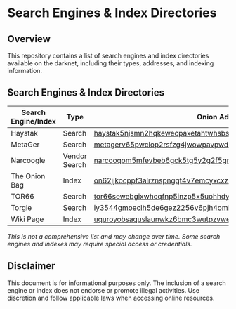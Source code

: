 # Search Engines & Index Directories

## Overview
This repository contains a list of search engines and index directories available on the darknet, including their types, addresses, and indexing information.

## Search Engines & Index Directories

| Search Engine/Index | Type | Onion Address | Onions Indexed | Submissions Open | Filtered |
|---------------------|------|--------------|----------------|------------------|----------|
| Haystak | Search | [haystak5njsmn2hqkewecpaxetahtwhsbsa64jom2k22z5afxhnpxfid.onion](http://haystak5njsmn2hqkewecpaxetahtwhsbsa64jom2k22z5afxhnpxfid.onion/) | 260,000 | Yes | Yes |
| MetaGer | Search | [metagerv65pwclop2rsfzg4jwowpavpwd6grhhlvdgsswvo6ii4akgyd.onion](http://metagerv65pwclop2rsfzg4jwowpavpwd6grhhlvdgsswvo6ii4akgyd.onion/) | Unknown | No | Yes |
| Narcoogle | Vendor Search | [narcooqom5mfevbeb6gck5tg5y2g2f5grywcu7cp4b3bvsmlvph66wqd.onion](http://narcooqom5mfevbeb6gck5tg5y2g2f5grywcu7cp4b3bvsmlvph66wqd.onion) | 2,250 Vendors | No | N/A |
| The Onion Bag | Index | [on62jjkocppf3alrznspngqt4v7emcyxcxz4r5cq5pwnajyshr2u4uqd.onion](http://on62jjkocppf3alrznspngqt4v7emcyxcxz4r5cq5pwnajyshr2u4uqd.onion) | 125 | No | Yes |
| TOR66 | Search | [tor66sewebgixwhcqfnp5inzp5x5uohhdy3kvtnyfxc2e5mxiuh34iid.onion](http://tor66sewebgixwhcqfnp5inzp5x5uohhdy3kvtnyfxc2e5mxiuh34iid.onion/) | Unknown | Yes | Yes |
| Torgle | Search | [iy3544gmoeclh5de6gez2256v6pjh4omhpqdh2wpeeppjtvqmjhkfwad.onion](http://iy3544gmoeclh5de6gez2256v6pjh4omhpqdh2wpeeppjtvqmjhkfwad.onion/) | Unknown | No | Yes |
| Wiki Page | Index | [uquroyobsaquslaunwkz6bmc3wutpzvwe7mv62xeq64645a57bugnsyd.onion](http://uquroyobsaquslaunwkz6bmc3wutpzvwe7mv62xeq64645a57bugnsyd.onion/) | 100+ | No | Yes |

*This is not a comprehensive list and may change over time. Some search engines and indexes may require special access or credentials.*

## Disclaimer
This document is for informational purposes only. The inclusion of a search engine or index does not endorse or promote illegal activities. Use discretion and follow applicable laws when accessing online resources.
